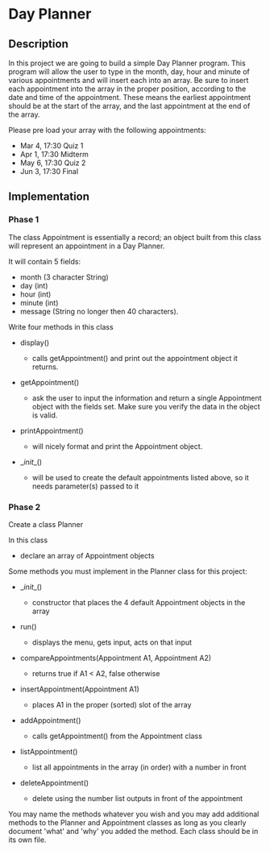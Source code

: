 # Day Planner

## Description

In this project we are going to build a simple Day Planner program.
This program will allow the user to type in the month, day, hour and minute of
various appointments and will insert each into an array.
Be sure to insert each appointment into the array in the proper position,
according to the date and time of the appointment.
These means the earliest appointment should be at the start of the array, and
the last appointment at the end of the array.

Please pre load your array with the following appointments:

-   Mar 4, 17:30 Quiz 1
-   Apr 1, 17:30 Midterm
-   May 6, 17:30 Quiz 2
-   Jun 3, 17:30 Final

## Implementation

### Phase 1

The class Appointment is essentially a record;
an object built from this class will represent an appointment in a Day Planner.

It will contain 5 fields:

-   month (3 character String)
-   day (int)
-   hour (int)
-   minute (int)
-   message (String no longer then 40 characters).

Write four methods in this class

-   display()

    -   calls getAppointment() and print out the appointment object it returns.

-   getAppointment()

    -   ask the user to input the information and return a single Appointment object with the fields set. Make sure you verify the data in the object is valid.

-   printAppointment()

    -   will nicely format and print the Appointment object.

-   \__init__()

    -   will be used to create the default appointments listed above, so it needs parameter(s) passed to it

### Phase 2

Create a class Planner

In this class

-   declare an array of Appointment objects

Some methods you must implement in the Planner class for this project:

-   \__init__()

    -   constructor that places the 4 default Appointment objects in the array

-   run()

    -   displays the menu, gets input, acts on that input

-   compareAppointments(Appointment A1, Appointment A2)

    -   returns true if A1 < A2, false otherwise

-   insertAppointment(Appointment A1)

    -   places A1 in the proper (sorted) slot of the array

-   addAppointment()

    -   calls getAppointment() from the Appointment class

-   listAppointment()

    -   list all appointments in the array (in order) with a number in front

-   deleteAppointment()

    -   delete using the number list outputs in front of the appointment

You may name the methods whatever you wish and you may add additional methods to the Planner and Appointment classes as long as you clearly document 'what' and 'why' you added the method. Each class should be in its own file.

